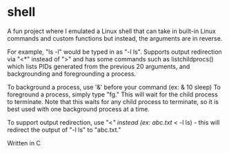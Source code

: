 # shell
A fun project where I emulated a Linux shell that can take in built-in Linux commands and custom functions but instead, the arguments are in reverse.

For example, "ls -l" would be typed in as "-l ls". Supports output redirection via "<*" instead of ">" and has some commands such as listchildprocs() which lists PIDs generated from the previous 20 arguments, and backgrounding and foregrounding a process.

To background a process, use '&' before your command (ex: & 10 sleep)
To foreground a process, simply type "fg." This will wait for the child process to terminate. Note that this waits for any child process to terminate, so it is best used with one background process at a time.

To support output redirection, use "<*" instead (ex: abc.txt <* -l ls) - this will redirect the output of "-l ls" to "abc.txt."

Written in C
